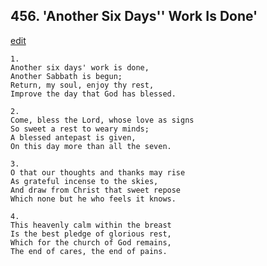 
## 456.  'Another Six Days'' Work Is Done'
[edit](https://docs.google.com/document/d/1VfxuY9cQDYpPcjkWl0r0AC6OOx-EmoK5/edit?mode=html)



    1.
    Another six days' work is done, 
    Another Sabbath is begun; 
    Return, my soul, enjoy thy rest, 
    Improve the day that God has blessed. 

    2.
    Come, bless the Lord, whose love as signs 
    So sweet a rest to weary minds; 
    A blessed antepast is given, 
    On this day more than all the seven. 

    3.
    O that our thoughts and thanks may rise 
    As grateful incense to the skies, 
    And draw from Christ that sweet repose 
    Which none but he who feels it knows. 

    4.
    This heavenly calm within the breast 
    Is the best pledge of glorious rest, 
    Which for the church of God remains, 
    The end of cares, the end of pains.
